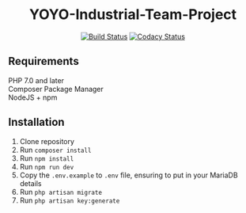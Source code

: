 <h1 align="center">
YOYO-Industrial-Team-Project
</h1>

<p align="center">
<a href="https://travis-ci.org/jameshmread/YOYO-Industrial-Team-Project"><img src="https://travis-ci.org/jameshmread/YOYO-Industrial-Team-Project.svg?branch=master" alt="Build Status"></a>
<a href="https://www.codacy.com/app/j.h.m.read/YOYO-Industrial-Team-Project?utm_source=github.com&amp;utm_medium=referral&amp;utm_content=jameshmread/YOYO-Industrial-Team-Project&amp;utm_campaign=Badge_Grade"><img src="https://img.shields.io/codacy/grade/2ab4e59d38b24ebeab16992887a423ce.svg" alt="Codacy Status"></a>
</p>

## Requirements

PHP 7.0 and later  
Composer Package Manager  
NodeJS + npm  

## Installation

1. Clone repository
1. Run `composer install`
1. Run `npm install`
1. Run `npm run dev`
1. Copy the `.env.example` to `.env` file, ensuring to put in your MariaDB details
1. Run `php artisan migrate`
1. Run `php artisan key:generate`
